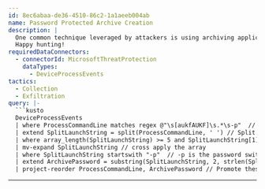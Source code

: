 ```yaml
---
id: 8ec6abaa-de36-4510-86c2-1a1aeeb004ab
name: Password Protected Archive Creation
description: |
  One common technique leveraged by attackers is using archiving applications to package up files for exfiltration. In many cases, these archives are usually protected with a password to make analysis more difficult.  This query identifies applications which leverage a command line pattern which matches the 7zip and WinRAR command line executables to create or update an archive when a password is specified.  By detecting based on the command line we can avert attempts to dodge detection by renaming the application.
  Happy hunting!
requiredDataConnectors:
  - connectorId: MicrosoftThreatProtection
    dataTypes:
      - DeviceProcessEvents
tactics:
  - Collection
  - Exfiltration
query: |-
  ```kusto
  DeviceProcessEvents
  | where ProcessCommandLine matches regex @"\s[aukfAUKF]\s.*\s-p"  // Basic filter to look for launch string
  | extend SplitLaunchString = split(ProcessCommandLine, ' ') // Split on the space
  | where array_length(SplitLaunchString) >= 5 and SplitLaunchString[1] in~ ('a','u','k','f') // look for calls to archive or update an archive specifically as the first argument
  | mv-expand SplitLaunchString // cross apply the array
  | where SplitLaunchString startswith "-p"  // -p is the password switch and is immediately followed by a password without a space
  | extend ArchivePassword = substring(SplitLaunchString, 2, strlen(SplitLaunchString))
  | project-reorder ProcessCommandLine, ArchivePassword // Promote these fields to the left
  ```
---
```


